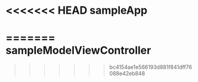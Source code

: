 <<<<<<< HEAD
sampleApp
=========
=======
sampleModelViewController
=========================
>>>>>>> bc4154ae1e566193d881f841dff76088e42eb848
